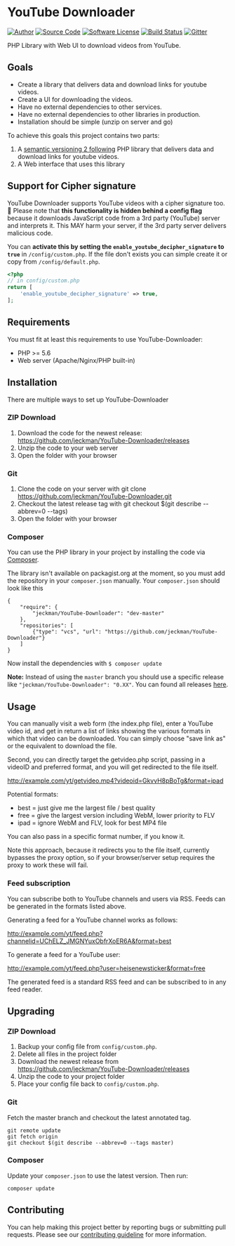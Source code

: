# YouTube Downloader

[![Author](http://img.shields.io/badge/author-jeckman-blue.svg)](https://github.com/jeckman)
[![Source Code](http://img.shields.io/badge/source-jeckman/YouTubeDownloader-blue.svg)](https://github.com/jeckman/YouTube-Downloader)
[![Software License](https://img.shields.io/badge/license-GPL2-brightgreen.svg)](LICENSE)
[![Build Status](https://img.shields.io/travis/jeckman/YouTube-Downloader/master.svg)](https://travis-ci.org/jeckman/YouTube-Downloader)
[![Gitter](https://badges.gitter.im/Join%20Chat.svg)](https://gitter.im/jeckman-YouTube-Downloader/Lobby)

PHP Library with Web UI to download videos from YouTube.

## Goals

- Create a library that delivers data and download links for youtube videos.
- Create a UI for downloading the videos.
- Have no external dependencies to other services.
- Have no external dependencies to other libraries in production.
- Installation should be simple (unzip on server and go)

To achieve this goals this project contains two parts:

1. A [semantic versioning 2 following](http://semver.org/spec/v2.0.0.html) PHP library that delivers data and download links for youtube videos.
2. A Web interface that uses this library

## Support for Cipher signature

YouTube Downloader supports YouTube videos with a cipher signature too. :tada: Please note that **this functionality is hidden behind a config flag** because it downloads JavaScript code from a 3rd party (YouTube) server and interprets it. This MAY harm your server, if the 3rd party server delivers malicious code.

You can **activate this by setting the `enable_youtube_decipher_signature` to `true`** in `/config/custom.php`. If the file don't exists you can simple create it or copy from `/config/default.php`.

```php
<?php
// in config/custom.php
return [
    'enable_youtube_decipher_signature' => true,
];
```

## Requirements

You must fit at least this requirements to use YouTube-Downloader:

- PHP >= 5.6
- Web server (Apache/Nginx/PHP built-in)

## Installation

There are multiple ways to set up YouTube-Downloader

### ZIP Download

1. Download the code for the newest release: https://github.com/jeckman/YouTube-Downloader/releases
2. Unzip the code to your web server
3. Open the folder with your browser

### Git

1. Clone the code on your server with
        git clone https://github.com/jeckman/YouTube-Downloader.git
2. Checkout the latest release tag with
        git checkout $(git describe --abbrev=0 --tags)
3. Open the folder with your browser

### Composer

You can use the PHP library in your project by installing the code via [Composer](https://getcomposer.org).

The library isn't available on packagist.org at the moment, so you must add the repository in your `composer.json` manually. Your `composer.json` should look like this

```
{
	"require": {
		"jeckman/YouTube-Downloader": "dev-master"
	},
	"repositories": [
		{"type": "vcs", "url": "https://github.com/jeckman/YouTube-Downloader"}
	]
}
```

Now install the dependencies with `$ composer update`

**Note:** Instead of using the `master` branch you should use a specific release like `"jeckman/YouTube-Downloader": "0.XX"`. You can found all releases [here](https://github.com/jeckman/YouTube-Downloader/releases).

## Usage

You can manually visit a web form (the index.php file), enter a YouTube
video id, and get in return a list of links showing the various formats in which
that video can be downloaded. You can simply choose "save link as" or the
equivalent to download the file.

Second, you can directly target the getvideo.php script, passing in a videoID and
preferred format, and you will get redirected to the file itself.

http://example.com/yt/getvideo.mp4?videoid=GkvvH8pBoTg&format=ipad

Potential formats:
- best = just give me the largest file / best quality
- free = give the largest version including WebM, lower priority to FLV
- ipad = ignore WebM and FLV, look for best MP4 file

You can also pass in a specific format number, if you know it.

Note this approach, because it redirects you to the file itself, currently bypasses the
proxy option, so if your browser/server setup requires the proxy to work these will fail.

### Feed subscription

You can subscribe both to YouTube channels and users via RSS. Feeds can be generated in
the formats listed above.

Generating a feed for a YouTube channel works as follows:

http://example.com/yt/feed.php?channelid=UChELZ_JMGNYuxObfrXoER6A&format=best

To generate a feed for a YouTube user:

http://example.com/yt/feed.php?user=heisenewsticker&format=free

The generated feed is a standard RSS feed and can be subscribed to in any feed reader.

## Upgrading

### ZIP Download

1. Backup your config file from `config/custom.php`.
2. Delete all files in the project folder
3. Download the newest release from https://github.com/jeckman/YouTube-Downloader/releases
4. Unzip the code to your project folder
5. Place your config file back to `config/custom.php`.

### Git

Fetch the master branch and checkout the latest annotated tag.

```shell
git remote update
git fetch origin
git checkout $(git describe --abbrev=0 --tags master)
```

### Composer

Update your `composer.json` to use the latest version. Then run:

```shell
composer update
```

## Contributing

You can help making this project better by reporting bugs or submitting pull requests. Please see our [contributing guideline](https://github.com/jeckman/YouTube-Downloader/blob/master/CONTRIBUTING.md) for more information.
